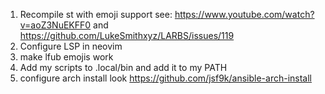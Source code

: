 1. Recompile st with emoji support see: https://www.youtube.com/watch?v=aoZ3NuEKFF0 and https://github.com/LukeSmithxyz/LARBS/issues/119
2. Configure LSP in neovim
2. make lfub emojis work
3. Add my scripts to .local/bin and add it to my PATH
4. configure arch install look https://github.com/jsf9k/ansible-arch-install

